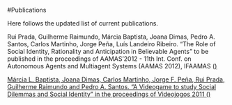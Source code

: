 #Publications

Here follows the updated list of current publications. 

Rui Prada, Guilherme Raimundo, Márcia Baptista, Joana Dimas, Pedro A.
Santos, Carlos Martinho, Jorge Peña, Luís Landeiro Ribeiro. “The Role
of Social Identity, Rationality and Anticipation in Believable Agents”
to be published in the proceedings of AAMAS’2012 - 11th Int. Conf. on
Autonomous Agents and Multiagent Systems (AAMAS 2012), IFAAMAS (<a href="http://aamas2012.webs.upv.es/" />)


Márcia L. Baptista, Joana Dimas, Carlos Martinho, Jorge F. Peña, Rui
Prada, Guilherme Raimundo and Pedro A. Santos. “A Videogame to study
Social Dilemmas and Social Identity” in the proceedings of Videojogos
2011 (<a href="http://www.dcc.fc.up.pt/~videojogos2011" />)